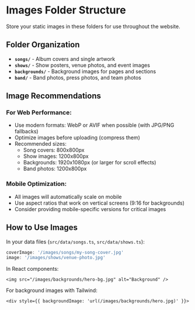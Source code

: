 # Images Folder Structure

Store your static images in these folders for use throughout the website.

## Folder Organization

- **`songs/`** - Album covers and single artwork
- **`shows/`** - Show posters, venue photos, and event images
- **`backgrounds/`** - Background images for pages and sections
- **`band/`** - Band photos, press photos, and team photos

## Image Recommendations

### For Web Performance:
- Use modern formats: WebP or AVIF when possible (with JPG/PNG fallbacks)
- Optimize images before uploading (compress them)
- Recommended sizes:
  - Song covers: 800x800px
  - Show images: 1200x800px
  - Backgrounds: 1920x1080px (or larger for scroll effects)
  - Band photos: 1200x800px

### Mobile Optimization:
- All images will automatically scale on mobile
- Use aspect ratios that work on vertical screens (9:16 for backgrounds)
- Consider providing mobile-specific versions for critical images

## How to Use Images

In your data files (`src/data/songs.ts`, `src/data/shows.ts`):

```typescript
coverImage: '/images/songs/my-song-cover.jpg'
image: '/images/shows/venue-photo.jpg'
```

In React components:
```tsx
<img src="/images/backgrounds/hero-bg.jpg" alt="Background" />
```

For background images with Tailwind:
```tsx
<div style={{ backgroundImage: 'url(/images/backgrounds/hero.jpg)' }}>
```

